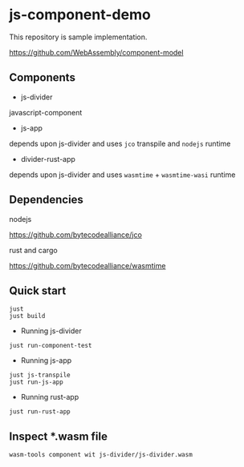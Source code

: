 # js-component-demo

This repository is sample implementation.

https://github.com/WebAssembly/component-model


## Components

- js-divider

javascript-component

- js-app

depends upon js-divider and uses `jco` transpile and `nodejs` runtime

- divider-rust-app

depends upon js-divider and uses `wasmtime` + `wasmtime-wasi` runtime


## Dependencies

nodejs

https://github.com/bytecodealliance/jco

rust and cargo

https://github.com/bytecodealliance/wasmtime


## Quick start

```console
just
just build
```

- Running js-divider

```console
just run-component-test
```

- Running js-app

```console
just js-transpile
just run-js-app
```

- Running rust-app

```console
just run-rust-app
```


## Inspect *.wasm file

```console
wasm-tools component wit js-divider/js-divider.wasm
```

